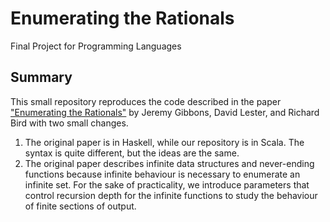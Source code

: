 # Enumerating the Rationals
Final Project for Programming Languages

## Summary

This small repository reproduces the code described in the paper ["Enumerating the Rationals"](https://www.cs.ox.ac.uk/jeremy.gibbons/publications/rationals.pdf) by Jeremy Gibbons, David Lester, and Richard Bird with two small changes.

1. The original paper is in Haskell, while our repository is in Scala. The syntax is quite different, but the ideas are the same.
2. The original paper describes infinite data structures and never-ending functions because infinite behaviour is necessary to enumerate an infinite set.
For the sake of practicality, we introduce parameters that control recursion depth for the infinite functions to study the behaviour of finite sections of output.

